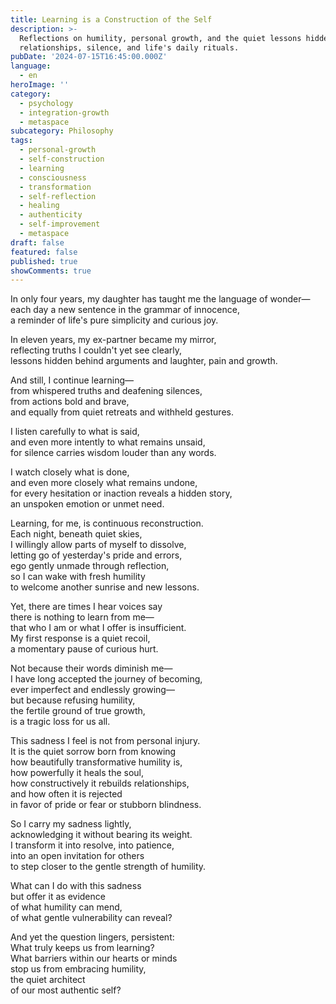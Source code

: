 ```yaml
---
title: Learning is a Construction of the Self
description: >-
  Reflections on humility, personal growth, and the quiet lessons hidden in
  relationships, silence, and life's daily rituals.
pubDate: '2024-07-15T16:45:00.000Z'
language:
  - en
heroImage: ''
category:
  - psychology
  - integration-growth
  - metaspace
subcategory: Philosophy
tags:
  - personal-growth
  - self-construction
  - learning
  - consciousness
  - transformation
  - self-reflection
  - healing
  - authenticity
  - self-improvement
  - metaspace
draft: false
featured: false
published: true
showComments: true
---
```


In only four years, my daughter has taught me the language of wonder—  
each day a new sentence in the grammar of innocence,  
a reminder of life's pure simplicity and curious joy.

In eleven years, my ex-partner became my mirror,  
reflecting truths I couldn't yet see clearly,  
lessons hidden behind arguments and laughter, pain and growth.

And still, I continue learning—  
from whispered truths and deafening silences,  
from actions bold and brave,  
and equally from quiet retreats and withheld gestures.

I listen carefully to what is said,  
and even more intently to what remains unsaid,  
for silence carries wisdom louder than any words.

I watch closely what is done,  
and even more closely what remains undone,  
for every hesitation or inaction reveals a hidden story,  
an unspoken emotion or unmet need.

Learning, for me, is continuous reconstruction.  
Each night, beneath quiet skies,  
I willingly allow parts of myself to dissolve,  
letting go of yesterday's pride and errors,  
ego gently unmade through reflection,  
so I can wake with fresh humility  
to welcome another sunrise and new lessons.

Yet, there are times I hear voices say  
there is nothing to learn from me—  
that who I am or what I offer is insufficient.  
My first response is a quiet recoil,  
a momentary pause of curious hurt.

Not because their words diminish me—  
I have long accepted the journey of becoming,  
ever imperfect and endlessly growing—  
but because refusing humility,  
the fertile ground of true growth,  
is a tragic loss for us all.

This sadness I feel is not from personal injury.  
It is the quiet sorrow born from knowing  
how beautifully transformative humility is,  
how powerfully it heals the soul,  
how constructively it rebuilds relationships,  
and how often it is rejected  
in favor of pride or fear or stubborn blindness.

So I carry my sadness lightly,  
acknowledging it without bearing its weight.  
I transform it into resolve, into patience,  
into an open invitation for others  
to step closer to the gentle strength of humility.

What can I do with this sadness  
but offer it as evidence  
of what humility can mend,  
of what gentle vulnerability can reveal?

And yet the question lingers, persistent:  
What truly keeps us from learning?  
What barriers within our hearts or minds  
stop us from embracing humility,  
the quiet architect  
of our most authentic self?
